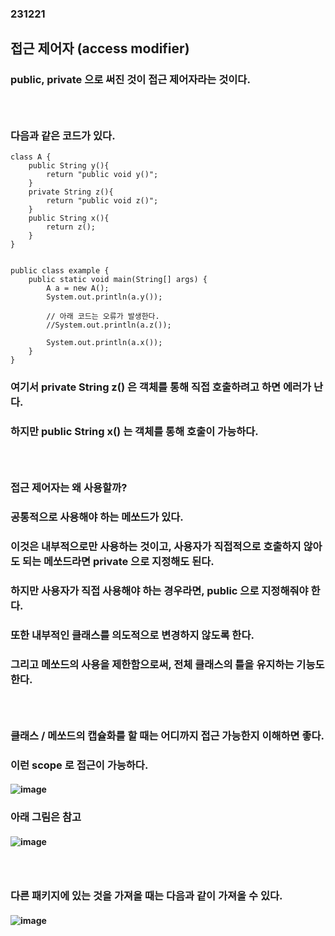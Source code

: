 ### 231221
## 접근 제어자 (access modifier)
### public, private 으로 써진 것이 접근 제어자라는 것이다.
### <br/>

### 다음과 같은 코드가 있다.
```
class A {
    public String y(){
        return "public void y()";
    }
    private String z(){
        return "public void z()";
    }
    public String x(){
        return z();
    }
}


public class example {
    public static void main(String[] args) {
        A a = new A();
        System.out.println(a.y());

        // 아래 코드는 오류가 발생한다.
        //System.out.println(a.z());
        
        System.out.println(a.x());
    }
}

```
### 여기서 private String z() 은 객체를 통해 직접 호출하려고 하면 에러가 난다.
### 하지만 public String x() 는 객체를 통해 호출이 가능하다.
### <br/>

### 접근 제어자는 왜 사용할까?
### 공통적으로 사용해야 하는 메쏘드가 있다.
### 이것은 내부적으로만 사용하는 것이고, 사용자가 직접적으로 호출하지 않아도 되는 메쏘드라면 private 으로 지정해도 된다.
### 하지만 사용자가 직접 사용해야 하는 경우라면, public 으로 지정해줘야 한다.
### 또한 내부적인 클래스를 의도적으로 변경하지 않도록 한다.
### 그리고 메쏘드의 사용을 제한함으로써, 전체 클래스의 틀을 유지하는 기능도 한다.
### <br/>

### 클래스 / 메쏘드의 캡슐화를 할 때는 어디까지 접근 가능한지 이해하면 좋다.
### 이런 scope 로 접근이 가능하다.
#### ![image](https://github.com/Shin-jongwhan/java/assets/62974484/5de53ede-3d3d-4ce0-8d30-2d05243df738)
### 아래 그림은 참고
#### ![image](https://github.com/Shin-jongwhan/java/assets/62974484/4a0451bf-3ffc-4cc3-b9db-df694efabd0c)
### <br/>

### 다른 패키지에 있는 것을 가져올 때는 다음과 같이 가져올 수 있다.
#### ![image](https://github.com/Shin-jongwhan/java/assets/62974484/796e4498-421e-4dd9-b56c-19d5dddaa778)
